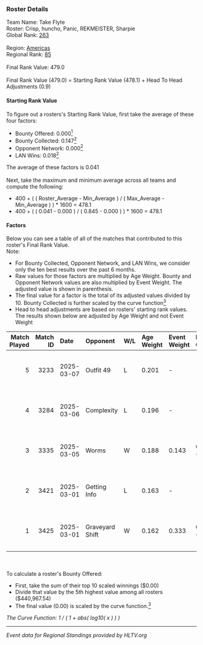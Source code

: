 ### Roster Details<br />
Team Name: Take Flyte<br />
Roster: Crisp, huncho, Panic, REKMEISTER, Sharpie<br />
Global Rank: [263](../../standings_global_2025_08_04.md)<br />
<br />
Region: [Americas]( ../../standings_americas_2025_08_04.md)<br />
Regional Rank: [85]( ../../standings_americas_2025_08_04.md)<br />
<br />
Final Rank Value:  479.0<br />
<br />
Final Rank Value (479.0) = Starting Rank Value (478.1) + Head To Head Adjustments (0.9)<br />

#### Starting Rank Value<br />
To figure out a rosters's Starting Rank Value, first take the average of these four factors:<br />
- Bounty Offered: 0.000[<sup>1</sup>](#table2)
- Bounty Collected: 0.147[<sup>2</sup>](#table1)
- Opponent Network: 0.000[<sup>2</sup>](#table1)
- LAN Wins: 0.018[<sup>2</sup>](#table1)

The average of these factors is 0.041<br />
<br />
Next, take the maximum and minimum average across all teams and compute the following:<br />
- 400 + ( ( Roster_Average - Min_Average ) / ( Max_Average - Min_Average ) ) * 1600 = 478.1
- 400 + ( ( 0.041 - 0.000 ) / ( 0.845 - 0.000 ) ) * 1600 = 478.1


#### Factors<br />
Below you can see a table of all of the matches that contributed to this roster's Final Rank Value.<br />
Note:<br />

- For Bounty Collected, Opponent Network, and LAN Wins, we consider only the ten best results over the past 6 months.
- Raw values for those factors are multiplied by Age Weight. Bounty and Opponent Network values are also multiplied by Event Weight. The adjusted value is shown in parenthesis.
- The final value for a factor is the total of its adjusted values divided by 10. Bounty Collected is further scaled by the curve function[<sup>3</sup>](#curveFunction)
- Head to head adjustments are based on rosters' starting rank values. The results shown below are adjusted by Age Weight and not Event Weight
<span id="table1"></span><br />


| Match Played | Match ID | Date       | Opponent        | W/L | Age Weight | Event Weight | Bounty Collected | Opponent Network | LAN Wins  | H2H Adj. | Roster                                    |
| -: | -: | :- | :- | :- | :- | :- | :- | :- | :- | -: | :- |
|            5 |     3233 | 2025-03-07 | Outfit 49       | L   | 0.201      | -            | -                | -                | -         |    -3.25 | Crisp, huncho, Panic, REKMEISTER, Sharpie |
|            4 |     3284 | 2025-03-06 | Complexity      | L   | 0.196      | -            | -                | -                | -         |    -0.05 | Crisp, huncho, Panic, REKMEISTER, Sharpie |
|            3 |     3335 | 2025-03-05 | Worms           | W   | 0.188      | 0.143        | 0.001 (0.000)    | 0.024 (0.001)    | 0 (0.000) |     3.97 | Crisp, huncho, Panic, REKMEISTER, Sharpie |
|            2 |     3421 | 2025-03-01 | Getting Info    | L   | 0.163      | -            | -                | -                | -         |    -1.77 | Crisp, huncho, Panic, REKMEISTER, Sharpie |
|            1 |     3425 | 2025-03-01 | Graveyard Shift | W   | 0.162      | 0.333        | 0.000 (0.000)    | 0.000 (0.000)    | 1 (0.162) |     2.00 | Crisp, huncho, Panic, REKMEISTER, Sharpie |

<br />
<span id="table2"></span><br />
To calculate a roster's Bounty Offered:<br />

- First, take the sum of their top 10 scaled winnings ($0.00)
- Divide that value by the 5th highest value among all rosters ($440,967.54)
- The final value (0.00) is scaled by the curve function.[<sup>3</sup>](#curveFunction)

<span id="curveFunction"></span>_The Curve Function: 1 / ( 1 + abs( log10( x ) ) )_<br />

---
_Event data for Regional Standings provided by HLTV.org_<br />
